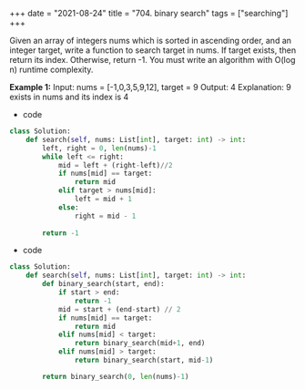 +++
date = "2021-08-24"
title = "704. binary search"
tags = ["searching"]
+++

Given an array of integers nums which is sorted in ascending order, and an integer target, write a function to search target in nums. If target exists, then return its index. Otherwise, return -1.
You must write an algorithm with O(log n) runtime complexity.
 
**Example 1:**
Input: nums = [-1,0,3,5,9,12], target = 9 Output: 4 Explanation: 9 exists in nums and its index is 4

- code
```py
class Solution:
    def search(self, nums: List[int], target: int) -> int:
        left, right = 0, len(nums)-1
        while left <= right:
            mid = left + (right-left)//2
            if nums[mid] == target:
                return mid
            elif target > nums[mid]:
                left = mid + 1
            else:
                right = mid - 1
                
        return -1

```
- code
```py
class Solution:
    def search(self, nums: List[int], target: int) -> int:
        def binary_search(start, end):
            if start > end:
                return -1
            mid = start + (end-start) // 2
            if nums[mid] == target:
                return mid
            elif nums[mid] < target:
                return binary_search(mid+1, end)
            elif nums[mid] > target:
                return binary_search(start, mid-1)

        return binary_search(0, len(nums)-1)

```
